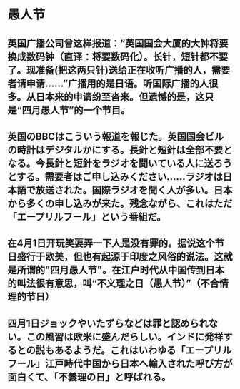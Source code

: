 # 愚人节

## 英国广播公司曾这样报道：“英国国会大厦的大钟将要换成数码钟（直译：将要数码化）。长针，短针都不要了。现准备(把这两只针)送给正在收听广播的人，需要者请申请......”广播用的是日语。听国际广播的人很多。从日本来的申请纷至沓来。但遗憾的是，这只是“四月愚人节”的一个节目。

## 英国のBBCはこういう報道を報じた。英国国会ビルの時計はデジタルかにする。長針と短針は全部不要となる。今長針と短針をラジオを聞いている人に送ろうとする。需要者はご申し込みください......ラジオは日本語で放送された。国際ラジオを聞く人が多い。日本から多くの申し込みが来た。残念ながら、これはただ「エープリルフール」という番組だ。

## 在4月1日开玩笑耍弄一下人是没有罪的。据说这个节日盛行于欧美，但也有起源于印度之风俗的说法。这就是所谓的"四月愚人节"。在江户时代从中国传到日本的叫法很有意思，叫“不义理之日（愚人节）”（不合情理的节日）

## 四月1日ジョックやいたずらなどは罪と認められない。この風習は欧米に盛んだらしい。インドに発祥するとの説もあるようだ。これはいわゆる「エープリルフール」江戸時代中国から日本へ輸入された呼び方が面白くて、「不義理の日」と呼ばれる。